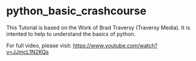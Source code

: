 # python_basic_crashcourse

This Tutorial is based on the Work of Brad Traversy (Traversy Media).
It is intented to help to understand the basics of python.

For full video, please visit: https://www.youtube.com/watch?v=JJmcL1N2KQs
